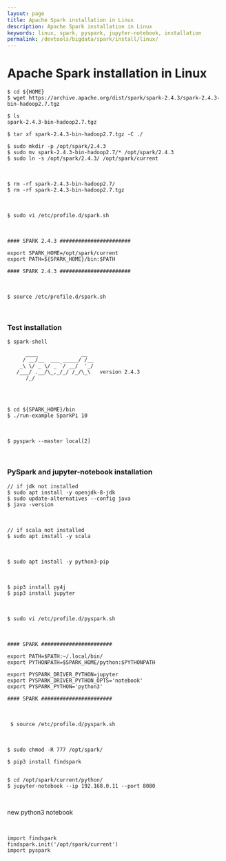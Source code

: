 ```yaml
---
layout: page
title: Apache Spark installation in Linux
description: Apache Spark installation in Linux
keywords: linux, spark, pyspark, jupyter-notebook, installation
permalink: /devtools/bigdata/spark/install/linux/
---
```


# Apache Spark installation in Linux

    $ cd ${HOME}
    $ wget https://archive.apache.org/dist/spark/spark-2.4.3/spark-2.4.3-bin-hadoop2.7.tgz

    $ ls
    spark-2.4.3-bin-hadoop2.7.tgz

    $ tar xf spark-2.4.3-bin-hadoop2.7.tgz -C ./

    $ sudo mkdir -p /opt/spark/2.4.3
    $ sudo mv spark-2.4.3-bin-hadoop2.7/* /opt/spark/2.4.3
    $ sudo ln -s /opt/spark/2.4.3/ /opt/spark/current

<br/>

    $ rm -rf spark-2.4.3-bin-hadoop2.7/
    $ rm -rf spark-2.4.3-bin-hadoop2.7.tgz

<br/>

    $ sudo vi /etc/profile.d/spark.sh

<br/>

```
#### SPARK 2.4.3 #######################

export SPARK_HOME=/opt/spark/current
export PATH=${SPARK_HOME}/bin:$PATH

#### SPARK 2.4.3 #######################
```

<br/>

    $ source /etc/profile.d/spark.sh

<br/>

### Test installation

    $ spark-shell

```
      ____              __
     / __/__  ___ _____/ /__
    _\ \/ _ \/ _ `/ __/  '_/
   /___/ .__/\_,_/_/ /_/\_\   version 2.4.3
      /_/
         
```

<br/>

    $ cd ${SPARK_HOME}/bin
    $ ./run-example SparkPi 10


<br/>

    $ pyspark --master local[2]



<br/>

### PySpark and jupyter-notebook installation

    // if jdk not installed
    $ sudo apt install -y openjdk-8-jdk
    $ sudo update-alternatives --config java
    $ java -version


<br/>

    // if scala not installed
    $ sudo apt install -y scala

<br/>

    $ sudo apt install -y python3-pip

<br/>

    $ pip3 install py4j
    $ pip3 install jupyter


<br/>

    $ sudo vi /etc/profile.d/pyspark.sh


<br/>

```
#### SPARK #######################

export PATH=$PATH:~/.local/bin/
export PYTHONPATH=$SPARK_HOME/python:$PYTHONPATH

export PYSPARK_DRIVER_PYTHON=jupyter
export PYSPARK_DRIVER_PYTHON_OPTS='notebook'
export PYSPARK_PYTHON='python3'

#### SPARK #######################
```

<br/>

     $ source /etc/profile.d/pyspark.sh

<br/>

    $ sudo chmod -R 777 /opt/spark/

    $ pip3 install findspark


    $ cd /opt/spark/current/python/
    $ jupyter-notebook --ip 192.168.0.11 --port 8080

<br/>

new python3 notebook

<br/>

```
import findspark
findspark.init('/opt/spark/current')
import pyspark
```


